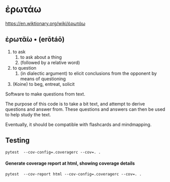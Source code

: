 # ἐρωτάω
https://en.wiktionary.org/wiki/ἐρωτάω

## ἐρωτᾰ́ω • (erōtáō)

1. to ask 
   1. to ask about a thing 
   2. (followed by a relative word) 
2. to question 
   1. (in dialectic argument) to elicit conclusions from the opponent by means of questioning 
3. (Koine) to beg, entreat, solicit 

Software to make questions from text.

The purpose of this code is to take a bit text, and attempt to derive questions and answer from.  These questions and answers can then be used to help study the text.

Eventually,  it should be compatible with flashcards and mindmapping.


## Testing
`pytest  --cov-config=.coveragerc --cov=. .`
#### Generate coverage report at html, showing coverage details
`pytest  --cov-report html --cov-config=.coveragerc --cov=. .`

